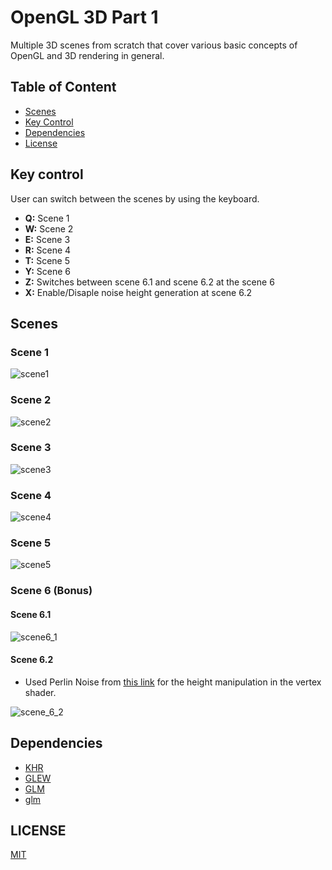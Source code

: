OpenGL 3D Part 1
=================================
Multiple 3D scenes from scratch that cover various basic concepts of OpenGL and 3D rendering in general.

## Table of Content
* [Scenes](#scenes)
* [Key Control](#key-control)
* [Dependencies](#dependencies)
* [License](#license)

## Key control
User can switch between the scenes by using the keyboard.

* **Q:** Scene 1
* **W:** Scene 2
* **E:** Scene 3
* **R:** Scene 4
* **T:** Scene 5
* **Y:** Scene 6
* **Z:** Switches between scene 6.1 and scene 6.2 at the scene 6
* **X:** Enable/Disaple noise height generation at scene 6.2


## Scenes



### Scene 1

![scene1](https://user-images.githubusercontent.com/37274614/104497805-f457c380-55eb-11eb-9c4d-84771b6668ef.gif)
### Scene 2
![scene2](https://user-images.githubusercontent.com/37274614/104498845-49e0a000-55ed-11eb-91d0-ea9c78044663.gif)
### Scene 3
![scene3](https://user-images.githubusercontent.com/37274614/104498952-6e3c7c80-55ed-11eb-8fab-1536eb87f3c3.gif)
### Scene 4
![scene4](https://user-images.githubusercontent.com/37274614/104499067-96c47680-55ed-11eb-89b0-a1010654043d.gif)
### Scene 5
![scene5](https://user-images.githubusercontent.com/37274614/104499181-be1b4380-55ed-11eb-97b8-44f2c3589441.gif)
### Scene 6 (Bonus)
#### Scene 6.1
![scene6_1](https://user-images.githubusercontent.com/37274614/104499266-e7d46a80-55ed-11eb-8fb7-e0c923388e10.gif)
#### Scene 6.2
- Used Perlin Noise from [this link](https://gist.github.com/patriciogonzalezvivo/670c22f3966e662d2f83#file-glsl-noise-md) for the height manipulation in the vertex shader.

![scene_6_2](https://user-images.githubusercontent.com/37274614/104499422-236f3480-55ee-11eb-92df-1e8115cdd0f6.gif)

## Dependencies
* [KHR](https://www.khronos.org/registry/EGL/api/KHR/khrplatform.h)
* [GLEW](http://glew.sourceforge.net/)
* [GLM](https://github.com/glfw/glfw)
* [glm](https://github.com/g-truc/glm)

## LICENSE
[MIT](../LICENSE)
